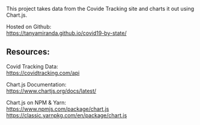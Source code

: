 This project takes data from the Covide Tracking site and charts it out using Chart.js.

Hosted on Github:<br/>
https://tanyamiranda.github.io/covid19-by-state/

## Resources:

Covid Tracking Data:<br/>
https://covidtracking.com/api

Chart.js Documentation:<br/>
https://www.chartjs.org/docs/latest/

Chart.js on NPM & Yarn:<br/> 
https://www.npmjs.com/package/chart.js
https://classic.yarnpkg.com/en/package/chart.js

